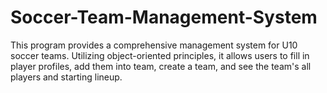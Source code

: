 # Soccer-Team-Management-System
This program provides a comprehensive management system for U10 soccer teams. Utilizing object-oriented principles, it allows users to fill in player profiles, add them into team, create a team, and see the team's all players and starting lineup.
